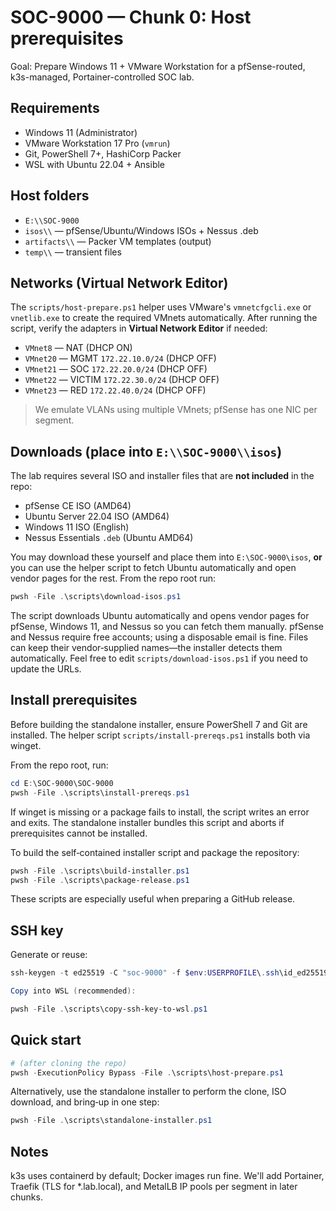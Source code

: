 # SOC-9000 — Chunk 0: Host prerequisites

Goal: Prepare Windows 11 + VMware Workstation for a pfSense-routed, k3s-managed, Portainer-controlled SOC lab.

## Requirements

- Windows 11 (Administrator)
- VMware Workstation 17 Pro (`vmrun`)
- Git, PowerShell 7+, HashiCorp Packer
- WSL with Ubuntu 22.04 + Ansible

## Host folders

- `E:\\SOC-9000`
- `isos\\` — pfSense/Ubuntu/Windows ISOs + Nessus .deb
- `artifacts\\` — Packer VM templates (output)
- `temp\\` — transient files

## Networks (Virtual Network Editor)

The `scripts/host-prepare.ps1` helper uses VMware's `vmnetcfgcli.exe` or `vnetlib.exe` to create the required VMnets automatically. After running the script, verify the adapters in **Virtual Network Editor** if needed:

- `VMnet8` — NAT (DHCP ON)
- `VMnet20` — MGMT `172.22.10.0/24` (DHCP OFF)
- `VMnet21` — SOC  `172.22.20.0/24` (DHCP OFF)
- `VMnet22` — VICTIM `172.22.30.0/24` (DHCP OFF)
- `VMnet23` — RED `172.22.40.0/24` (DHCP OFF)

> We emulate VLANs using multiple VMnets; pfSense has one NIC per segment.

## Downloads (place into `E:\\SOC-9000\\isos`)

The lab requires several ISO and installer files that are **not included** in the repo:

- pfSense CE ISO (AMD64)
- Ubuntu Server 22.04 ISO (AMD64)
- Windows 11 ISO (English)
- Nessus Essentials `.deb` (Ubuntu AMD64)

You may download these yourself and place them into `E:\SOC-9000\isos`, **or** you can use the helper script to fetch Ubuntu automatically and open vendor pages for the rest.  From the repo root run:

```powershell
pwsh -File .\scripts\download-isos.ps1
```

The script downloads Ubuntu automatically and opens vendor pages for pfSense, Windows 11, and Nessus so you can fetch them manually. pfSense and Nessus require free accounts; using a disposable email is fine. Files can keep their vendor‑supplied names—the installer detects them automatically. Feel free to edit `scripts/download-isos.ps1` if you need to update the URLs.

## Install prerequisites

Before building the standalone installer, ensure PowerShell 7 and Git are installed.  The helper script `scripts/install-prereqs.ps1` installs both via winget.

From the repo root, run:

```powershell
cd E:\SOC-9000\SOC-9000
pwsh -File .\scripts\install-prereqs.ps1
```

If winget is missing or a package fails to install, the script writes an error and exits.  The standalone installer bundles this script and aborts if prerequisites cannot be installed.

To build the self‑contained installer script and package the repository:

```powershell
pwsh -File .\scripts\build-installer.ps1
pwsh -File .\scripts\package-release.ps1
```

These scripts are especially useful when preparing a GitHub release.

## SSH key

Generate or reuse:

```powershell
ssh-keygen -t ed25519 -C "soc-9000" -f $env:USERPROFILE\.ssh\id_ed25519

Copy into WSL (recommended):

pwsh -File .\scripts\copy-ssh-key-to-wsl.ps1
```

## Quick start

```powershell
# (after cloning the repo)
pwsh -ExecutionPolicy Bypass -File .\scripts\host-prepare.ps1
```

Alternatively, use the standalone installer to perform the clone, ISO download, and bring‑up in one step:

```powershell
pwsh -File .\scripts\standalone-installer.ps1
```

## Notes

k3s uses containerd by default; Docker images run fine.
We'll add Portainer, Traefik (TLS for *.lab.local), and MetalLB IP pools per segment in later chunks.


